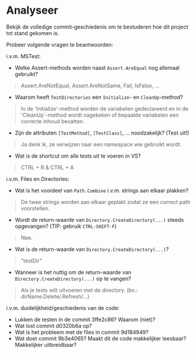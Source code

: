 # Analyseer

Bekijk de volledige commit-geschiedenis om te bestuderen hoe dit project tot stand gekomen is.

Probeer volgende vragen te beantwoorden:

i.v.m. MSTest:

- Welke Assert-methods worden naast `Assert.AreEqual` nog allemaal gebruikt?

> Assert.AreNotEqual, Assert.AreNotSame, Fail, IsFalse, ...

- Waarom heeft `TestDirectories` een `Initialize`- en `CleanUp`-method?

> In de 'Initialize'-method worden de variabelen gedeclareerd en in de 'CleanUp`-method wordt nagekeken of bepaalde variabelen een correcte inhoud bevatten.

- Zijn de attributen `[TestMethod]`, `[TestClass]`, ... noodzakelijk? (Test uit!)

> Ja denk ik, ze verwijzen naar een namespace wie gebruikt wordt.

- Wat is de shortcut om alle tests uit te voeren in VS?

> CTRL + R & CTRL + A

i.v.m. Files en Directories:

- Wat is het voordeel van `Path.Combine` i.v.m. strings aan elkaar plakken?

> De twee strings worden aan elkaar geplakt zodat ze een correct path voorstellen.

- Wordt de return-waarde van `Directory.CreateDirectory(...)` steeds opgevangen? (TIP: gebruik `CTRL-SHIFT-F`)

> Nee.

- Wat is de return-waarde van `Directory.CreateDirectory(...)`?

> "testDir"

- Wanneer is het nuttig om de return-waarde van `Directory.CreateDirectory(...)` op te vangen?

> Als je tests wilt uitvoeren met de directory. (bv.: dirName.Delete/.Refresh/...)

i.v.m. duidelijkheid/geschiedenis van de code:

- Lukken de testen in de commit 3ffe2c86? Waarom (niet)?
- Wat lost commit d0320b6a op?
- Wat is het probleem met de files in commit 9d184949?
- Wat doet commit 9b3e4065? Maakt dit de code makkelijker leesbaar? Makkelijker uitbreidbaar?


